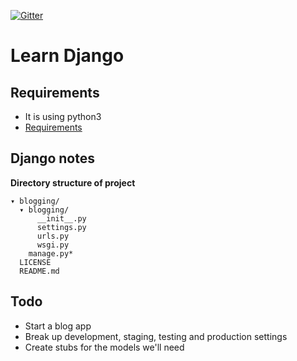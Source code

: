 [![Gitter](https://badges.gitter.im/nagracks/learn_django.svg)](https://gitter.im/nagracks/learn_django?utm_source=badge&utm_medium=badge&utm_campaign=pr-badge)

# Learn Django

Requirements
-----------

* It is using python3
* [Requirements](requirements.txt)

Django notes
-----------

**Directory structure of project**

```
▾ blogging/
  ▾ blogging/
      __init__.py
      settings.py
      urls.py
      wsgi.py
    manage.py*
  LICENSE
  README.md
```

Todo
-----------
* Start a blog app
* Break up development, staging, testing and production settings
* Create stubs for the models we'll need
